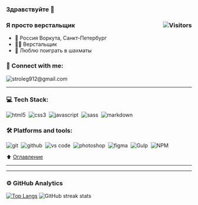 

<!--
**SOB1975/SOB1975** is a ✨ _special_ ✨ repository because its `README.md` (this file) appears on your GitHub profile.

Here are some ideas to get you started:

- 🔭 I’m currently working on ...
- 🌱 I’m currently learning ...
- 👯 I’m looking to collaborate on ...
- 🤔 I’m looking for help with ...
- 💬 Ask me about ...
- 📫 How to reach me: ...
- 😄 Pronouns: ...
- ⚡ Fun fact: ...
-->
### Здравствуйте 👋
### Я просто верстальщик <img align="right" src="https://gpvc.arturio.dev/suchkovcode" alt="Visitors" />

- 📌 Россия Воркута, Санкт-Петербург
- 👨‍💻 Верстальщик
- 🐾 Люблю поиграть в шахматы
### 🤝 Connect with me:
![stroleg912@gmail.com](https://img.shields.io/badge/Gmail-D14836?style=for-the-badge&logo=gmail&logoColor=white "stroleg912@gmail.com")
____
### 💻 Tech Stack:
<img alt="html5" src="https://img.shields.io/badge/html-E34F26.svg?&style=for-the-badge&logo=html5&logoColor=fff" />&nbsp;
<img alt="css3" src="https://img.shields.io/badge/css-1572B6.svg?&style=for-the-badge&logo=css3&logoColor=fff" />&nbsp;
<img alt="javascript" src="https://img.shields.io/badge/javascript-%23323330.svg?style=for-the-badge&logo=javascript&logoColor=%23F7DF1E" />&nbsp;
<img alt="sass" src="https://img.shields.io/badge/sass-CF649A.svg?&style=for-the-badge&logo=sass&logoColor=fff" />&nbsp;
<img alt="markdown" src="https://img.shields.io/badge/markdown-000.svg?&style=for-the-badge&logo=markdown&logoColor=fff" />&nbsp;

### 🛠 Platforms and tools:
<img alt="git" src="https://img.shields.io/badge/git-F05033.svg?&style=for-the-badge&logo=git&logoColor=fff" />&nbsp;
<img alt="github" src="https://img.shields.io/badge/github-000.svg?&style=for-the-badge&logo=github&logoColor=fff" />&nbsp;
<img alt="vs code" src="https://img.shields.io/badge/vs code-007ACC.svg?&style=for-the-badge&logo=visual-studio-code&logoColor=fff" />&nbsp;
<img alt="photoshop" src="https://img.shields.io/badge/photoshop-31A8FF.svg?&style=for-the-badge&logo=adobe-photoshop&logoColor=fff" />&nbsp;
<img alt="figma" src="https://img.shields.io/badge/figma-%23F24E1E.svg?style=for-the-badge&logo=figma&logoColor=white" />&nbsp;
<img alt="Gulp" src="https://img.shields.io/badge/GULP-%23CF4647.svg?style=for-the-badge&logo=gulp&logoColor=white" />&nbsp;
<img alt="NPM" src="https://img.shields.io/badge/NPM-%23000000.svg?style=for-the-badge&logo=npm&logoColor=white" />&nbsp;



:arrow_up: [Оглавление](#оглавление)
____
____
### ⚙️ GitHub Analytics
[![Top Langs](https://github-readme-stats.vercel.app/api/top-langs/?username=SOB1975)](https://github.com/anuraghazra/github-readme-stats)
![GitHub streak stats](https://github-readme-streak-stats.herokuapp.com/?user=SOB1975)  



